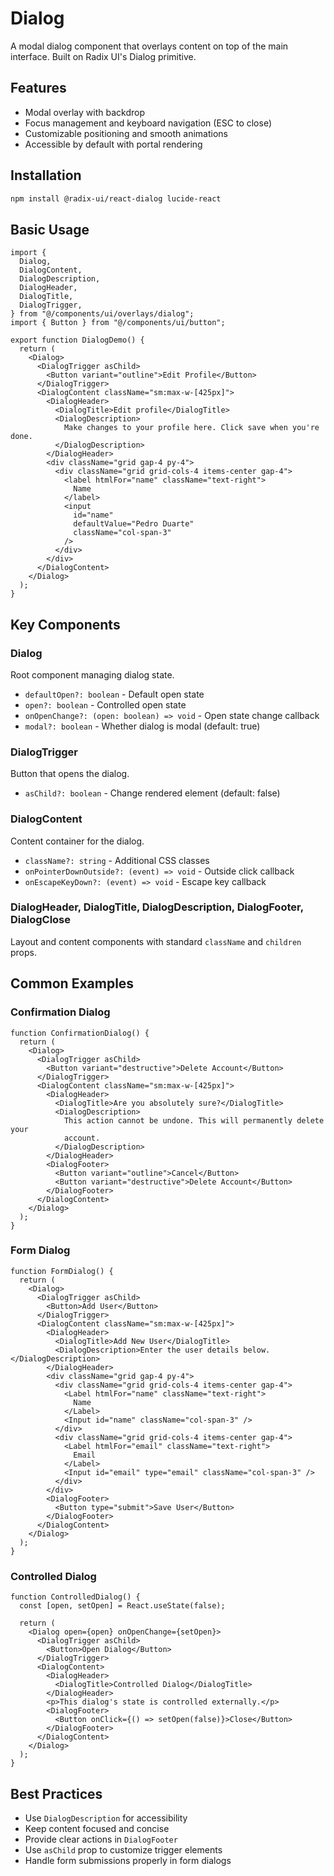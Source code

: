 # Dialog

A modal dialog component that overlays content on top of the main interface. Built on Radix UI's Dialog primitive.

## Features

- Modal overlay with backdrop
- Focus management and keyboard navigation (ESC to close)
- Customizable positioning and smooth animations
- Accessible by default with portal rendering

## Installation

```bash
npm install @radix-ui/react-dialog lucide-react
```

## Basic Usage

```tsx
import {
  Dialog,
  DialogContent,
  DialogDescription,
  DialogHeader,
  DialogTitle,
  DialogTrigger,
} from "@/components/ui/overlays/dialog";
import { Button } from "@/components/ui/button";

export function DialogDemo() {
  return (
    <Dialog>
      <DialogTrigger asChild>
        <Button variant="outline">Edit Profile</Button>
      </DialogTrigger>
      <DialogContent className="sm:max-w-[425px]">
        <DialogHeader>
          <DialogTitle>Edit profile</DialogTitle>
          <DialogDescription>
            Make changes to your profile here. Click save when you're done.
          </DialogDescription>
        </DialogHeader>
        <div className="grid gap-4 py-4">
          <div className="grid grid-cols-4 items-center gap-4">
            <label htmlFor="name" className="text-right">
              Name
            </label>
            <input
              id="name"
              defaultValue="Pedro Duarte"
              className="col-span-3"
            />
          </div>
        </div>
      </DialogContent>
    </Dialog>
  );
}
```

## Key Components

### Dialog

Root component managing dialog state.

- `defaultOpen?: boolean` - Default open state
- `open?: boolean` - Controlled open state
- `onOpenChange?: (open: boolean) => void` - Open state change callback
- `modal?: boolean` - Whether dialog is modal (default: true)

### DialogTrigger

Button that opens the dialog.

- `asChild?: boolean` - Change rendered element (default: false)

### DialogContent

Content container for the dialog.

- `className?: string` - Additional CSS classes
- `onPointerDownOutside?: (event) => void` - Outside click callback
- `onEscapeKeyDown?: (event) => void` - Escape key callback

### DialogHeader, DialogTitle, DialogDescription, DialogFooter, DialogClose

Layout and content components with standard `className` and `children` props.

## Common Examples

### Confirmation Dialog

```tsx
function ConfirmationDialog() {
  return (
    <Dialog>
      <DialogTrigger asChild>
        <Button variant="destructive">Delete Account</Button>
      </DialogTrigger>
      <DialogContent className="sm:max-w-[425px]">
        <DialogHeader>
          <DialogTitle>Are you absolutely sure?</DialogTitle>
          <DialogDescription>
            This action cannot be undone. This will permanently delete your
            account.
          </DialogDescription>
        </DialogHeader>
        <DialogFooter>
          <Button variant="outline">Cancel</Button>
          <Button variant="destructive">Delete Account</Button>
        </DialogFooter>
      </DialogContent>
    </Dialog>
  );
}
```

### Form Dialog

```tsx
function FormDialog() {
  return (
    <Dialog>
      <DialogTrigger asChild>
        <Button>Add User</Button>
      </DialogTrigger>
      <DialogContent className="sm:max-w-[425px]">
        <DialogHeader>
          <DialogTitle>Add New User</DialogTitle>
          <DialogDescription>Enter the user details below.</DialogDescription>
        </DialogHeader>
        <div className="grid gap-4 py-4">
          <div className="grid grid-cols-4 items-center gap-4">
            <Label htmlFor="name" className="text-right">
              Name
            </Label>
            <Input id="name" className="col-span-3" />
          </div>
          <div className="grid grid-cols-4 items-center gap-4">
            <Label htmlFor="email" className="text-right">
              Email
            </Label>
            <Input id="email" type="email" className="col-span-3" />
          </div>
        </div>
        <DialogFooter>
          <Button type="submit">Save User</Button>
        </DialogFooter>
      </DialogContent>
    </Dialog>
  );
}
```

### Controlled Dialog

```tsx
function ControlledDialog() {
  const [open, setOpen] = React.useState(false);

  return (
    <Dialog open={open} onOpenChange={setOpen}>
      <DialogTrigger asChild>
        <Button>Open Dialog</Button>
      </DialogTrigger>
      <DialogContent>
        <DialogHeader>
          <DialogTitle>Controlled Dialog</DialogTitle>
        </DialogHeader>
        <p>This dialog's state is controlled externally.</p>
        <DialogFooter>
          <Button onClick={() => setOpen(false)}>Close</Button>
        </DialogFooter>
      </DialogContent>
    </Dialog>
  );
}
```

## Best Practices

- Use `DialogDescription` for accessibility
- Keep content focused and concise
- Provide clear actions in `DialogFooter`
- Use `asChild` prop to customize trigger elements
- Handle form submissions properly in form dialogs
